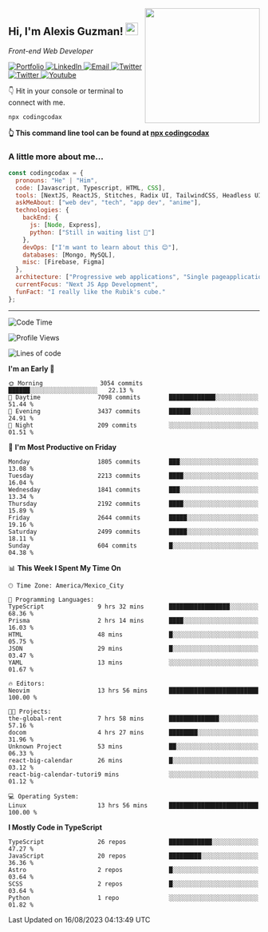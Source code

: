 <img align='right' src="https://media.giphy.com/media/M9gbBd9nbDrOTu1Mqx/giphy.gif" width="230">
<h2>Hi, I'm Alexis Guzman! <img src="https://media.giphy.com/media/hvRJCLFzcasrR4ia7z/giphy.gif" width="25px"></h2>
<p><em>Front-end Web Developer</em></p>

<p>
  <a href='https://www.codingcodax.dev' target='_blank'>
    <img alt='Portfolio' src='https://img.shields.io/badge/Portfolio-black?logo=vercel&style=flat-square'>
  </a>
  <a href='https://linkedin.com/in/codingcodax' target='_blank'>
    <img alt='LinkedIn' src='https://img.shields.io/badge/LinkedIn-black?logo=LinkedIn&style=flat-square'>
  </a>
  <a href='mailto:codingcodax@gmail.com' target='_blank'>
    <img alt='Email' src='https://img.shields.io/badge/Email-black?logo=Gmail&style=flat-square'>
  </a>
  <a href='https://twitter.com/codingcodax' target='_blank'>
    <img alt='Twitter' src='https://img.shields.io/badge/Twitter-black?logo=Twitter&style=flat-square'>
  </a>
  <a href='https://www.instagram.com/codingcodax' target='_blank'>
    <img alt='Twitter' src='https://img.shields.io/badge/Instagram-black?logo=Instagram&style=flat-square'>
  </a>
  <a href='https://www.youtube.com/@codingcodax' target='_blank'>
    <img alt='Youtube' src='https://img.shields.io/badge/YouTube-black?logo=Youtube&style=flat-square'>
  </a>
</p>

👇 Hit in your console or terminal to connect with me.

```bash
npx codingcodax 
```
**👆 This command line tool can be found at [npx codingcodax](https://github.com/codingcodax/npx-codingcodax)**

<h3>A little more about me...</h3>

```javascript
const codingcodax = {
  pronouns: "He" | "Him",
  code: [Javascript, Typescript, HTML, CSS],
  tools: [NextJS, ReactJS, Stitches, Radix UI, TailwindCSS, Headless UI, Prisma],
  askMeAbout: ["web dev", "tech", "app dev", "anime"],
  technologies: {
    backEnd: {
      js: [Node, Express],
      python: ["Still in waiting list 🥲"]
    },
    devOps: ["I'm want to learn about this 😊"],
    databases: [Mongo, MySQL],
    misc: [Firebase, Figma]
  },
  architecture: ["Progressive web applications", "Single pageapplications"],
  currentFocus: "Next JS App Development",
  funFact: "I really like the Rubik's cube."
};
```

---

<!--START_SECTION:waka-->
![Code Time](http://img.shields.io/badge/Code%20Time-1%2C615%20hrs%2015%20mins-blue)

![Profile Views](http://img.shields.io/badge/Profile%20Views-0-blue)

![Lines of code](https://img.shields.io/badge/From%20Hello%20World%20I%27ve%20Written-9.4%20million%20lines%20of%20code-blue)

**I'm an Early 🐤** 

```text
🌞 Morning                3054 commits        ██████░░░░░░░░░░░░░░░░░░░   22.13 % 
🌆 Daytime                7098 commits        █████████████░░░░░░░░░░░░   51.44 % 
🌃 Evening                3437 commits        ██████░░░░░░░░░░░░░░░░░░░   24.91 % 
🌙 Night                  209 commits         ░░░░░░░░░░░░░░░░░░░░░░░░░   01.51 % 
```
📅 **I'm Most Productive on Friday** 

```text
Monday                   1805 commits        ███░░░░░░░░░░░░░░░░░░░░░░   13.08 % 
Tuesday                  2213 commits        ████░░░░░░░░░░░░░░░░░░░░░   16.04 % 
Wednesday                1841 commits        ███░░░░░░░░░░░░░░░░░░░░░░   13.34 % 
Thursday                 2192 commits        ████░░░░░░░░░░░░░░░░░░░░░   15.89 % 
Friday                   2644 commits        █████░░░░░░░░░░░░░░░░░░░░   19.16 % 
Saturday                 2499 commits        █████░░░░░░░░░░░░░░░░░░░░   18.11 % 
Sunday                   604 commits         █░░░░░░░░░░░░░░░░░░░░░░░░   04.38 % 
```


📊 **This Week I Spent My Time On** 

```text
🕑︎ Time Zone: America/Mexico_City

💬 Programming Languages: 
TypeScript               9 hrs 32 mins       █████████████████░░░░░░░░   68.36 % 
Prisma                   2 hrs 14 mins       ████░░░░░░░░░░░░░░░░░░░░░   16.03 % 
HTML                     48 mins             █░░░░░░░░░░░░░░░░░░░░░░░░   05.75 % 
JSON                     29 mins             █░░░░░░░░░░░░░░░░░░░░░░░░   03.47 % 
YAML                     13 mins             ░░░░░░░░░░░░░░░░░░░░░░░░░   01.67 % 

🔥 Editors: 
Neovim                   13 hrs 56 mins      █████████████████████████   100.00 % 

🐱‍💻 Projects: 
the-global-rent          7 hrs 58 mins       ██████████████░░░░░░░░░░░   57.16 % 
docom                    4 hrs 27 mins       ████████░░░░░░░░░░░░░░░░░   31.96 % 
Unknown Project          53 mins             ██░░░░░░░░░░░░░░░░░░░░░░░   06.33 % 
react-big-calendar       26 mins             █░░░░░░░░░░░░░░░░░░░░░░░░   03.12 % 
react-big-calendar-tutori9 mins              ░░░░░░░░░░░░░░░░░░░░░░░░░   01.12 % 

💻 Operating System: 
Linux                    13 hrs 56 mins      █████████████████████████   100.00 % 
```

**I Mostly Code in TypeScript** 

```text
TypeScript               26 repos            ████████████░░░░░░░░░░░░░   47.27 % 
JavaScript               20 repos            █████████░░░░░░░░░░░░░░░░   36.36 % 
Astro                    2 repos             █░░░░░░░░░░░░░░░░░░░░░░░░   03.64 % 
SCSS                     2 repos             █░░░░░░░░░░░░░░░░░░░░░░░░   03.64 % 
Python                   1 repo              ░░░░░░░░░░░░░░░░░░░░░░░░░   01.82 % 
```




 Last Updated on 16/08/2023 04:13:49 UTC
<!--END_SECTION:waka-->

